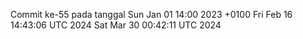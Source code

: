 Commit ke-55 pada tanggal Sun Jan 01 14:00 2023 +0100
Fri Feb 16 14:43:06 UTC 2024
Sat Mar 30 00:42:11 UTC 2024
